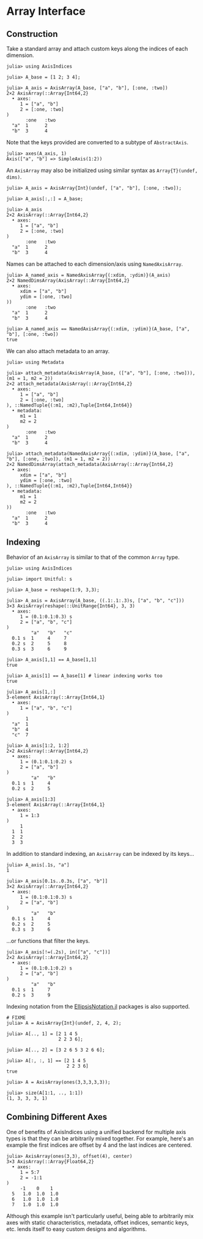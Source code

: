 # Array Interface

## Construction

Take a standard array and attach custom keys along the indices of each dimension.
```jldoctest arrays_interface
julia> using AxisIndices

julia> A_base = [1 2; 3 4];

julia> A_axis = AxisArray(A_base, ["a", "b"], [:one, :two])
2×2 AxisArray(::Array{Int64,2}
  • axes:
     1 = ["a", "b"]
     2 = [:one, :two]
)
       :one   :two
  "a"  1      2
  "b"  3      4

```

Note that the keys provided are converted to a subtype of `AbstractAxis`.
```jldoctest arrays_interface
julia> axes(A_axis, 1)
Axis(["a", "b"] => SimpleAxis(1:2))

```

An `AxisArray` may also be initialized using similar syntax as `Array{T}(undef, dims)`.
```jldoctest arrays_interface
julia> A_axis = AxisArray{Int}(undef, ["a", "b"], [:one, :two]);

julia> A_axis[:,:] = A_base;

julia> A_axis
2×2 AxisArray(::Array{Int64,2}
  • axes:
     1 = ["a", "b"]
     2 = [:one, :two]
)
       :one   :two
  "a"  1      2
  "b"  3      4

```

Names can be attached to each dimension/axis using `NamedAxisArray`.
```jldoctest arrays_interface
julia> A_named_axis = NamedAxisArray{(:xdim, :ydim)}(A_axis)
2×2 NamedDimsArray(AxisArray(::Array{Int64,2}
  • axes:
     xdim = ["a", "b"]
     ydim = [:one, :two]
))
       :one   :two
  "a"  1      2
  "b"  3      4

julia> A_named_axis == NamedAxisArray{(:xdim, :ydim)}(A_base, ["a", "b"], [:one, :two])
true

```

We can also attach metadata to an array.
```jldoctest arrays_interface
julia> using Metadata

julia> attach_metadata(AxisArray(A_base, (["a", "b"], [:one, :two])), (m1 = 1, m2 = 2))
2×2 attach_metadata(AxisArray(::Array{Int64,2}
  • axes:
     1 = ["a", "b"]
     2 = [:one, :two]
), ::NamedTuple{(:m1, :m2),Tuple{Int64,Int64}}
  • metadata:
     m1 = 1
     m2 = 2
)
       :one   :two
  "a"  1      2
  "b"  3      4

julia> attach_metadata(NamedAxisArray{(:xdim, :ydim)}(A_base, ["a", "b"], [:one, :two]), (m1 = 1, m2 = 2))
2×2 NamedDimsArray(attach_metadata(AxisArray(::Array{Int64,2}
  • axes:
     xdim = ["a", "b"]
     ydim = [:one, :two]
), ::NamedTuple{(:m1, :m2),Tuple{Int64,Int64}}
  • metadata:
     m1 = 1
     m2 = 2
))
       :one   :two
  "a"  1      2
  "b"  3      4

```

## Indexing

Behavior of an `AxisArray` is similar to that of the common `Array` type.

```jldoctest indexing_examples
julia> using AxisIndices

julia> import Unitful: s

julia> A_base = reshape(1:9, 3,3);

julia> A_axis = AxisArray(A_base, ((.1:.1:.3)s, ["a", "b", "c"]))
3×3 AxisArray(reshape(::UnitRange{Int64}, 3, 3)
  • axes:
     1 = (0.1:0.1:0.3) s
     2 = ["a", "b", "c"]
)
         "a"   "b"   "c"
  0.1 s  1     4     7
  0.2 s  2     5     8
  0.3 s  3     6     9

julia> A_axis[1,1] == A_base[1,1]
true

julia> A_axis[1] == A_base[1] # linear indexing works too
true

julia> A_axis[1,:]
3-element AxisArray(::Array{Int64,1}
  • axes:
     1 = ["a", "b", "c"]
)
       1
  "a"  1
  "b"  4
  "c"  7

julia> A_axis[1:2, 1:2]
2×2 AxisArray(::Array{Int64,2}
  • axes:
     1 = (0.1:0.1:0.2) s
     2 = ["a", "b"]
)
         "a"   "b"
  0.1 s  1     4
  0.2 s  2     5

julia> A_axis[1:3]
3-element AxisArray(::Array{Int64,1}
  • axes:
     1 = 1:3
)
     1
  1  1
  2  2
  3  3

```

In addition to standard indexing, an `AxisArray` can be indexed by its keys...
```jldoctest indexing_examples
julia> A_axis[.1s, "a"]
1

julia> A_axis[0.1s..0.3s, ["a", "b"]]
3×2 AxisArray(::Array{Int64,2}
  • axes:
     1 = (0.1:0.1:0.3) s
     2 = ["a", "b"]
)
         "a"   "b"
  0.1 s  1     4
  0.2 s  2     5
  0.3 s  3     6

```


...or functions that filter the keys.
```jldoctest indexing_examples
julia> A_axis[!=(.2s), in(["a", "c"])]
2×2 AxisArray(::Array{Int64,2}
  • axes:
     1 = (0.1:0.1:0.2) s
     2 = ["a", "b"]
)
         "a"   "b"
  0.1 s  1     7
  0.2 s  3     9

```

Indexing notation from the [EllipsisNotation.jl](https://github.com/ChrisRackauckas/EllipsisNotation.jl) packages is also supported.
```
# FIXME
julia> A = AxisArray{Int}(undef, 2, 4, 2);

julia> A[.., 1] = [2 1 4 5
                   2 2 3 6];

julia> A[.., 2] = [3 2 6 5 3 2 6 6];

julia> A[:, :, 1] == [2 1 4 5
                      2 2 3 6]
true

julia> A = AxisArray(ones(3,3,3,3,3));

julia> size(A[1:1, .., 1:1])
(1, 3, 3, 3, 1)

```

## Combining Different Axes

One of benefits of AxisIndices using a unified backend for multiple axis types is that they
can be arbitrarily mixed together. For example, here's an example the first indices are
offset by 4 and the last indices are centered.

```jldoctest indexing_examples
julia> AxisArray(ones(3,3), offset(4), center)
3×3 AxisArray(::Array{Float64,2}
  • axes:
     1 = 5:7
     2 = -1:1
)
     -1    0    1
  5   1.0  1.0  1.0
  6   1.0  1.0  1.0
  7   1.0  1.0  1.0

```

Although this example isn't particularly useful, being able to arbitrarily mix axes with
static characteristics, metadata, offset indices, semantic keys, etc. lends itself to easy
custom designs and algorithms.


